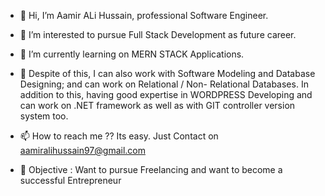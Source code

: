 - 👋 Hi, I’m Aamir ALi Hussain, professional Software Engineer.
- 👀 I’m interested to pursue Full Stack Development as future career.
- 🌱 I’m currently learning on MERN STACK Applications.
- 💞️ Despite of this, I can also work with Software Modeling and Database Designing; and can work on Relational / Non- Relational Databases. In addition to this, having good expertise in WORDPRESS Developing and can work on .NET framework as well as with GIT controller version system too.
- 📫 How to reach me ?? Its easy.  Just Contact on aamiralihussain97@gmail.com

- 👀 Objective :  Want to pursue Freelancing and want to become a successful Entrepreneur

<!---
aahj/aahj is a ✨ special ✨ repository because its `README.md` (this file) appears on your GitHub profile.
You can click the Preview link to take a look at your changes.
--->

